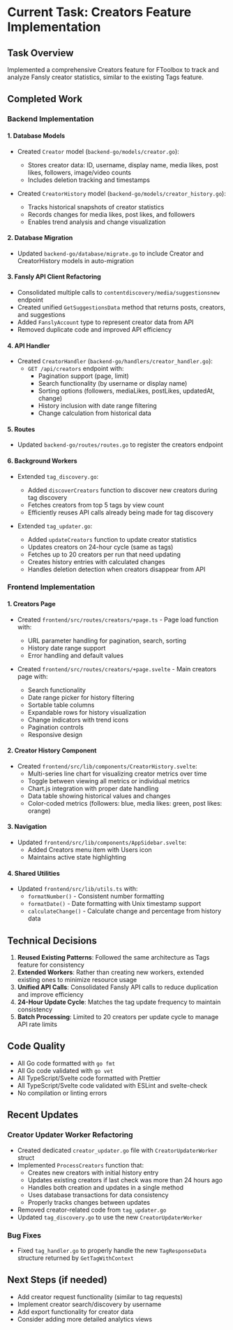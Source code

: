 # Current Task: Creators Feature Implementation

## Task Overview
Implemented a comprehensive Creators feature for FToolbox to track and analyze Fansly creator statistics, similar to the existing Tags feature.

## Completed Work

### Backend Implementation

#### 1. Database Models
- Created `Creator` model (`backend-go/models/creator.go`):
  - Stores creator data: ID, username, display name, media likes, post likes, followers, image/video counts
  - Includes deletion tracking and timestamps
  
- Created `CreatorHistory` model (`backend-go/models/creator_history.go`):
  - Tracks historical snapshots of creator statistics
  - Records changes for media likes, post likes, and followers
  - Enables trend analysis and change visualization

#### 2. Database Migration
- Updated `backend-go/database/migrate.go` to include Creator and CreatorHistory models in auto-migration

#### 3. Fansly API Client Refactoring
- Consolidated multiple calls to `contentdiscovery/media/suggestionsnew` endpoint
- Created unified `GetSuggestionsData` method that returns posts, creators, and suggestions
- Added `FanslyAccount` type to represent creator data from API
- Removed duplicate code and improved API efficiency

#### 4. API Handler
- Created `CreatorHandler` (`backend-go/handlers/creator_handler.go`):
  - `GET /api/creators` endpoint with:
    - Pagination support (page, limit)
    - Search functionality (by username or display name)
    - Sorting options (followers, mediaLikes, postLikes, updatedAt, change)
    - History inclusion with date range filtering
    - Change calculation from historical data

#### 5. Routes
- Updated `backend-go/routes/routes.go` to register the creators endpoint

#### 6. Background Workers
- Extended `tag_discovery.go`:
  - Added `discoverCreators` function to discover new creators during tag discovery
  - Fetches creators from top 5 tags by view count
  - Efficiently reuses API calls already being made for tag discovery

- Extended `tag_updater.go`:
  - Added `updateCreators` function to update creator statistics
  - Updates creators on 24-hour cycle (same as tags)
  - Fetches up to 20 creators per run that need updating
  - Creates history entries with calculated changes
  - Handles deletion detection when creators disappear from API

### Frontend Implementation

#### 1. Creators Page
- Created `frontend/src/routes/creators/+page.ts` - Page load function with:
  - URL parameter handling for pagination, search, sorting
  - History date range support
  - Error handling and default values

- Created `frontend/src/routes/creators/+page.svelte` - Main creators page with:
  - Search functionality
  - Date range picker for history filtering
  - Sortable table columns
  - Expandable rows for history visualization
  - Change indicators with trend icons
  - Pagination controls
  - Responsive design

#### 2. Creator History Component
- Created `frontend/src/lib/components/CreatorHistory.svelte`:
  - Multi-series line chart for visualizing creator metrics over time
  - Toggle between viewing all metrics or individual metrics
  - Chart.js integration with proper date handling
  - Data table showing historical values and changes
  - Color-coded metrics (followers: blue, media likes: green, post likes: orange)

#### 3. Navigation
- Updated `frontend/src/lib/components/AppSidebar.svelte`:
  - Added Creators menu item with Users icon
  - Maintains active state highlighting

#### 4. Shared Utilities
- Updated `frontend/src/lib/utils.ts` with:
  - `formatNumber()` - Consistent number formatting
  - `formatDate()` - Date formatting with Unix timestamp support
  - `calculateChange()` - Calculate change and percentage from history data

## Technical Decisions

1. **Reused Existing Patterns**: Followed the same architecture as Tags feature for consistency
2. **Extended Workers**: Rather than creating new workers, extended existing ones to minimize resource usage
3. **Unified API Calls**: Consolidated Fansly API calls to reduce duplication and improve efficiency
4. **24-Hour Update Cycle**: Matches the tag update frequency to maintain consistency
5. **Batch Processing**: Limited to 20 creators per update cycle to manage API rate limits

## Code Quality
- All Go code formatted with `go fmt`
- All Go code validated with `go vet`
- All TypeScript/Svelte code formatted with Prettier
- All TypeScript/Svelte code validated with ESLint and svelte-check
- No compilation or linting errors

## Recent Updates

### Creator Updater Worker Refactoring
- Created dedicated `creator_updater.go` file with `CreatorUpdaterWorker` struct
- Implemented `ProcessCreators` function that:
  - Creates new creators with initial history entry
  - Updates existing creators if last check was more than 24 hours ago
  - Handles both creation and updates in a single method
  - Uses database transactions for data consistency
  - Properly tracks changes between updates
- Removed creator-related code from `tag_updater.go` 
- Updated `tag_discovery.go` to use the new `CreatorUpdaterWorker`

### Bug Fixes
- Fixed `tag_handler.go` to properly handle the new `TagResponseData` structure returned by `GetTagWithContext`

## Next Steps (if needed)
- Add creator request functionality (similar to tag requests)
- Implement creator search/discovery by username
- Add export functionality for creator data
- Consider adding more detailed analytics views
